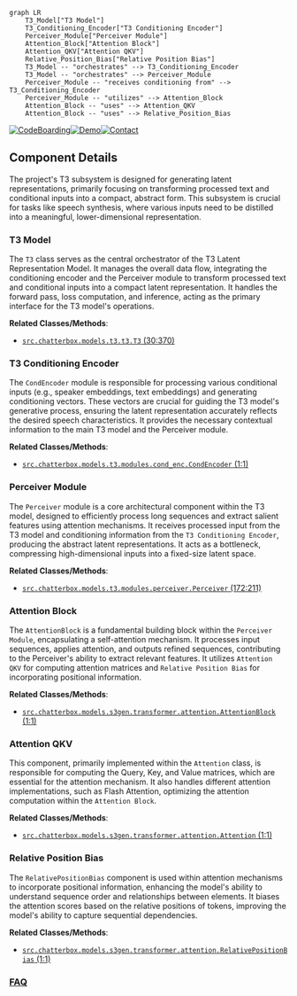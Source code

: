 ```mermaid
graph LR
    T3_Model["T3 Model"]
    T3_Conditioning_Encoder["T3 Conditioning Encoder"]
    Perceiver_Module["Perceiver Module"]
    Attention_Block["Attention Block"]
    Attention_QKV["Attention QKV"]
    Relative_Position_Bias["Relative Position Bias"]
    T3_Model -- "orchestrates" --> T3_Conditioning_Encoder
    T3_Model -- "orchestrates" --> Perceiver_Module
    Perceiver_Module -- "receives conditioning from" --> T3_Conditioning_Encoder
    Perceiver_Module -- "utilizes" --> Attention_Block
    Attention_Block -- "uses" --> Attention_QKV
    Attention_Block -- "uses" --> Relative_Position_Bias
```
[![CodeBoarding](https://img.shields.io/badge/Generated%20by-CodeBoarding-9cf?style=flat-square)](https://github.com/CodeBoarding/GeneratedOnBoardings)[![Demo](https://img.shields.io/badge/Try%20our-Demo-blue?style=flat-square)](https://www.codeboarding.org/demo)[![Contact](https://img.shields.io/badge/Contact%20us%20-%20contact@codeboarding.org-lightgrey?style=flat-square)](mailto:contact@codeboarding.org)

## Component Details

The project's T3 subsystem is designed for generating latent representations, primarily focusing on transforming processed text and conditional inputs into a compact, abstract form. This subsystem is crucial for tasks like speech synthesis, where various inputs need to be distilled into a meaningful, lower-dimensional representation.

### T3 Model
The `T3` class serves as the central orchestrator of the T3 Latent Representation Model. It manages the overall data flow, integrating the conditioning encoder and the Perceiver module to transform processed text and conditional inputs into a compact latent representation. It handles the forward pass, loss computation, and inference, acting as the primary interface for the T3 model's operations.


**Related Classes/Methods**:

- <a href="https://github.com/resemble-ai/chatterbox/blob/master/src/chatterbox/models/t3/t3.py#L30-L370" target="_blank" rel="noopener noreferrer">`src.chatterbox.models.t3.t3.T3` (30:370)</a>


### T3 Conditioning Encoder
The `CondEncoder` module is responsible for processing various conditional inputs (e.g., speaker embeddings, text embeddings) and generating conditioning vectors. These vectors are crucial for guiding the T3 model's generative process, ensuring the latent representation accurately reflects the desired speech characteristics. It provides the necessary contextual information to the main T3 model and the Perceiver module.


**Related Classes/Methods**:

- <a href="https://github.com/resemble-ai/chatterbox/blob/master/src/chatterbox/models/t3/modules/cond_enc.py#L1-L1" target="_blank" rel="noopener noreferrer">`src.chatterbox.models.t3.modules.cond_enc.CondEncoder` (1:1)</a>


### Perceiver Module
The `Perceiver` module is a core architectural component within the T3 model, designed to efficiently process long sequences and extract salient features using attention mechanisms. It receives processed input from the T3 model and conditioning information from the `T3 Conditioning Encoder`, producing the abstract latent representations. It acts as a bottleneck, compressing high-dimensional inputs into a fixed-size latent space.


**Related Classes/Methods**:

- <a href="https://github.com/resemble-ai/chatterbox/blob/master/src/chatterbox/models/t3/modules/perceiver.py#L172-L211" target="_blank" rel="noopener noreferrer">`src.chatterbox.models.t3.modules.perceiver.Perceiver` (172:211)</a>


### Attention Block
The `AttentionBlock` is a fundamental building block within the `Perceiver Module`, encapsulating a self-attention mechanism. It processes input sequences, applies attention, and outputs refined sequences, contributing to the Perceiver's ability to extract relevant features. It utilizes `Attention QKV` for computing attention matrices and `Relative Position Bias` for incorporating positional information.


**Related Classes/Methods**:

- <a href="https://github.com/resemble-ai/chatterbox/blob/master/src/chatterbox/models/s3gen/transformer/attention.py#L1-L1" target="_blank" rel="noopener noreferrer">`src.chatterbox.models.s3gen.transformer.attention.AttentionBlock` (1:1)</a>


### Attention QKV
This component, primarily implemented within the `Attention` class, is responsible for computing the Query, Key, and Value matrices, which are essential for the attention mechanism. It also handles different attention implementations, such as Flash Attention, optimizing the attention computation within the `Attention Block`.


**Related Classes/Methods**:

- <a href="https://github.com/resemble-ai/chatterbox/blob/master/src/chatterbox/models/s3gen/transformer/attention.py#L1-L1" target="_blank" rel="noopener noreferrer">`src.chatterbox.models.s3gen.transformer.attention.Attention` (1:1)</a>


### Relative Position Bias
The `RelativePositionBias` component is used within attention mechanisms to incorporate positional information, enhancing the model's ability to understand sequence order and relationships between elements. It biases the attention scores based on the relative positions of tokens, improving the model's ability to capture sequential dependencies.


**Related Classes/Methods**:

- <a href="https://github.com/resemble-ai/chatterbox/blob/master/src/chatterbox/models/s3gen/transformer/attention.py#L1-L1" target="_blank" rel="noopener noreferrer">`src.chatterbox.models.s3gen.transformer.attention.RelativePositionBias` (1:1)</a>




### [FAQ](https://github.com/CodeBoarding/GeneratedOnBoardings/tree/main?tab=readme-ov-file#faq)